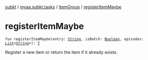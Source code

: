 [subkt](../../index.md) / [myaa.subkt.tasks](../index.md) / [ItemGroup](index.md) / [registerItemMaybe](./register-item-maybe.md)

# registerItemMaybe

`fun registerItemMaybe(entry: `[`String`](https://kotlinlang.org/api/latest/jvm/stdlib/kotlin/-string/index.html)`, isBatch: `[`Boolean`](https://kotlinlang.org/api/latest/jvm/stdlib/kotlin/-boolean/index.html)`, episodes: `[`List`](https://kotlinlang.org/api/latest/jvm/stdlib/kotlin.collections/-list/index.html)`<`[`String`](https://kotlinlang.org/api/latest/jvm/stdlib/kotlin/-string/index.html)`>): `[`T`](index.md#T)

Register a new item or return the item if it already exists.

